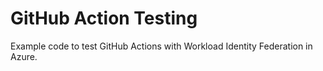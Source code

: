 # GitHub Action Testing

Example code to test GitHub Actions with Workload Identity Federation in Azure.
